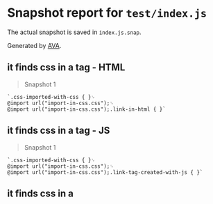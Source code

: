 # Snapshot report for `test/index.js`

The actual snapshot is saved in `index.js.snap`.

Generated by [AVA](https://avajs.dev).

## it finds css in a <link> tag - HTML

> Snapshot 1

    `.css-imported-with-css { }␊
    @import url("import-in-css.css");␊
    @import url("import-in-css.css");.link-in-html { }`

## it finds css in a <link> tag - JS

> Snapshot 1

    `.css-imported-with-css { }␊
    @import url("import-in-css.css");␊
    @import url("import-in-css.css");.link-tag-created-with-js { }`

## it finds css in a <style> tag - HTML

> Snapshot 1

    `.css-imported-with-css { }␊
    @import url("import-in-css.css");␊
    @import url("import-in-css.css");.fixture { color: red; }`

## it reports CSS in a <style> tag in HTML only once

> Snapshot 1

    `.css-imported-with-css { }␊
    @import url("import-in-css.css");␊
    @import url("import-in-css.css");.fixture { color: red; }`

## it finds css in a <style> tag - JS

> Snapshot 1

    `.css-imported-with-js { }␊
    @import url("import-in-js.css");␊
    @import url("import-in-js.css");.fixture { color: red; }`

## it finds css-in-js

> Snapshot 1

    '.bcMPWx { color: blue; }'

## it finds CSS implemented in a mixed methods (inline, links, style tags)

> Snapshot 1

    `.css-imported-with-css { }␊
    @import url("import-in-css.css");␊
    @import url("import-in-css.css");.link-in-html { }␊
    .style-tag-in-html { color: green; }␊
    .js-insertRule { color: red; }␊
    .css-imported-with-css { }␊
    @import url("import-in-css.css");␊
    @import url("import-in-css.css");.link-tag-created-with-js { }␊
    .style-tag-js { }␊
    [x-extract-css-inline-style] { background-image: url('background-image-inline-style-attribute-in-html'); }␊
    [x-extract-css-inline-style] { background-image: url("background-image-inline-style-js-cssText"); }␊
    [x-extract-css-inline-style] { background-image: url("background-image-inline-style-js-with-prop"); }`

## it finds inline styles - HTML

> Snapshot 1

    `[x-extract-css-inline-style] { color: red; font-size: 12px; }␊
    [x-extract-css-inline-style] { color: blue }`

## it finds inline styles - JS

> Snapshot 1

    `[x-extract-css-inline-style] { color: red; font-size: 12px; border-style: solid; }␊
    [x-extract-css-inline-style] { border-color: blue; border-width: 1px; }`

## it returns a direct link to a CSS file

> Snapshot 1

    '.css-imported-with-css {}'
